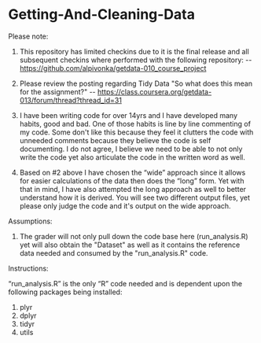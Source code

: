 # Getting-And-Cleaning-Data

Please note: 

1) This repository has limited checkins due to it is the final release and all subsequent checkins where performed with the following repository:
-- https://github.com/alpivonka/getdata-010_course_project

2) Please review the posting regarding Tidy Data "So what does this mean for the assignment?"
-- https://class.coursera.org/getdata-013/forum/thread?thread_id=31

3) I have been writing code for over 14yrs and I have developed many habits, good and bad. One of those habits is line by line commenting of my code. Some don't like this because they feel it clutters the code with unneeded comments because they believe the code is self documenting. I do not agree, I believe we need to be able to not only write the code yet also articulate the code in the written word as well.

4) Based on #2 above I have chosen the “wide” approach since it allows for easier calculations of the data then does the “long” form. Yet with that in mind, I have also attempted the long approach as well to better understand how it is derived.  You will see two different output files, yet please only judge the code and it's output on the wide approach. 

Assumptions:

1) The grader will not only pull down the code base here (run_analysis.R) yet will also obtain the "Dataset" as well as it contains the reference data needed and consumed by the "run_analysis.R" code.

Instructions:

“run_analysis.R” is the only “R” code needed and is dependent upon the following packages being installed:
1) plyr
2) dplyr
3) tidyr
4) utils
